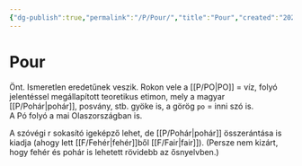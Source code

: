 ```yaml
---
{"dg-publish":true,"permalink":"/P/Pour/","title":"Pour","created":"2023-11-21T09:42","updated":"2025-08-31T02:54"}
---
```



# Pour

Önt. Ismeretlen eredetűnek veszik. Rokon vele a [[P/PO\|PO]] = víz, folyó jelentéssel megállapított teoretikus etimon, mely a magyar [[P/Pohár\|pohár]], posvány, stb. gyöke is, a görög `po` = inni szó is.  
A Pó folyó a mai Olaszországban is.  

A szóvégi r sokasító igeképző lehet, de [[P/Pohár\|pohár]] összerántása is kiadja (ahogy lett [[F/Fehér\|fehér]]ből [[F/Fair\|fair]]). (Persze nem kizárt, hogy fehér és pohár is lehetett rövidebb az ősnyelvben.)  

  